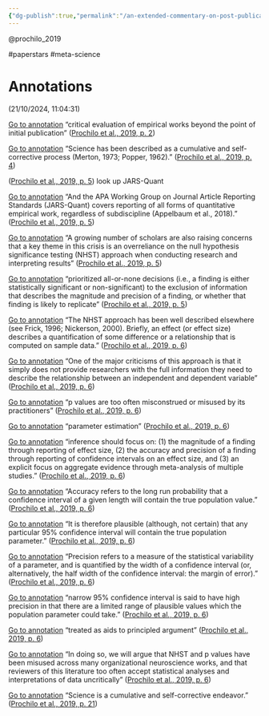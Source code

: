 ```yaml
---
{"dg-publish":true,"permalink":"/an-extended-commentary-on-post-publication-peer-review-in-organizational-neuroscience/"}
---
```



@prochilo_2019

#paperstars #meta-science 

# Annotations  
(21/10/2024, 11:04:31)

[Go to annotation](zotero://open-pdf/library/items/8RXWVIB9?page=2&annotation=EX2V5X8D) “critical evaluation of empirical works beyond the point of initial publication” ([Prochilo et al., 2019, p. 2](zotero://select/library/items/BY9YFVWM))

[Go to annotation](zotero://open-pdf/library/items/8RXWVIB9?page=4&annotation=RTNSVVWK) “Science has been described as a cumulative and self-corrective process (Merton, 1973; Popper, 1962).” ([Prochilo et al., 2019, p. 4](zotero://select/library/items/BY9YFVWM))

([Prochilo et al., 2019, p. 5](zotero://select/library/items/BY9YFVWM)) look up JARS-Quant

[Go to annotation](zotero://open-pdf/library/items/8RXWVIB9?page=5&annotation=U77HSN2D) “And the APA Working Group on Journal Article Reporting Standards (JARS-Quant) covers reporting of all forms of quantitative empirical work, regardless of subdiscipline (Appelbaum et al., 2018).” ([Prochilo et al., 2019, p. 5](zotero://select/library/items/BY9YFVWM))

[Go to annotation](zotero://open-pdf/library/items/8RXWVIB9?page=5&annotation=QGN9I545) “A growing number of scholars are also raising concerns that a key theme in this crisis is an overreliance on the null hypothesis significance testing (NHST) approach when conducting research and interpreting results” ([Prochilo et al., 2019, p. 5](zotero://select/library/items/BY9YFVWM))

[Go to annotation](zotero://open-pdf/library/items/8RXWVIB9?page=5&annotation=DSY8SL57) “prioritized all-or-none decisions (i.e., a finding is either statistically significant or non-significant) to the exclusion of information that describes the magnitude and precision of a finding, or whether that finding is likely to replicate” ([Prochilo et al., 2019, p. 5](zotero://select/library/items/BY9YFVWM))

[Go to annotation](zotero://open-pdf/library/items/8RXWVIB9?page=6&annotation=V8LHPGEE) “The NHST approach has been well described elsewhere (see Frick, 1996; Nickerson, 2000). Briefly, an effect (or effect size) describes a quantification of some difference or a relationship that is computed on sample data.” ([Prochilo et al., 2019, p. 6](zotero://select/library/items/BY9YFVWM))

[Go to annotation](zotero://open-pdf/library/items/8RXWVIB9?page=6&annotation=D9A2J5P8) “One of the major criticisms of this approach is that it simply does not provide researchers with the full information they need to describe the relationship between an independent and dependent variable” ([Prochilo et al., 2019, p. 6](zotero://select/library/items/BY9YFVWM))

[Go to annotation](zotero://open-pdf/library/items/8RXWVIB9?page=6&annotation=BGIH8EDR) “p values are too often misconstrued or misused by its practitioners” ([Prochilo et al., 2019, p. 6](zotero://select/library/items/BY9YFVWM))

[Go to annotation](zotero://open-pdf/library/items/8RXWVIB9?page=6&annotation=26TP44ZD) “parameter estimation” ([Prochilo et al., 2019, p. 6](zotero://select/library/items/BY9YFVWM))

[Go to annotation](zotero://open-pdf/library/items/8RXWVIB9?page=6&annotation=P63T92TT) “inference should focus on: (1) the magnitude of a finding through reporting of effect size, (2) the accuracy and precision of a finding through reporting of confidence intervals on an effect size, and (3) an explicit focus on aggregate evidence through meta-analysis of multiple studies.” ([Prochilo et al., 2019, p. 6](zotero://select/library/items/BY9YFVWM))

[Go to annotation](zotero://open-pdf/library/items/8RXWVIB9?page=6&annotation=9NNCZRJR) “Accuracy refers to the long run probability that a confidence interval of a given length will contain the true population value.” ([Prochilo et al., 2019, p. 6](zotero://select/library/items/BY9YFVWM))

[Go to annotation](zotero://open-pdf/library/items/8RXWVIB9?page=6&annotation=8LFFQSJG) “It is therefore plausible (although, not certain) that any particular 95% confidence interval will contain the true population parameter.” ([Prochilo et al., 2019, p. 6](zotero://select/library/items/BY9YFVWM))

[Go to annotation](zotero://open-pdf/library/items/8RXWVIB9?page=6&annotation=WXQJ9A5U) “Precision refers to a measure of the statistical variability of a parameter, and is quantified by the width of a confidence interval (or, alternatively, the half width of the confidence interval: the margin of error).” ([Prochilo et al., 2019, p. 6](zotero://select/library/items/BY9YFVWM))

[Go to annotation](zotero://open-pdf/library/items/8RXWVIB9?page=6&annotation=JHIDLGGG) “narrow 95% confidence interval is said to have high precision in that there are a limited range of plausible values which the population parameter could take.” ([Prochilo et al., 2019, p. 6](zotero://select/library/items/BY9YFVWM))

[Go to annotation](zotero://open-pdf/library/items/8RXWVIB9?page=6&annotation=QDQC7IJ2) “treated as aids to principled argument” ([Prochilo et al., 2019, p. 6](zotero://select/library/items/BY9YFVWM))

[Go to annotation](zotero://open-pdf/library/items/8RXWVIB9?page=6&annotation=GJUUENK6) “In doing so, we will argue that NHST and p values have been misused across many organizational neuroscience works, and that reviewers of this literature too often accept statistical analyses and interpretations of data uncritically” ([Prochilo et al., 2019, p. 6](zotero://select/library/items/BY9YFVWM))

[Go to annotation](zotero://open-pdf/library/items/8RXWVIB9?page=21&annotation=VP7A6XVZ) “Science is a cumulative and self-corrective endeavor.” ([Prochilo et al., 2019, p. 21](zotero://select/library/items/BY9YFVWM))




